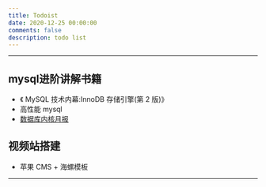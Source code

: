 ```yaml
---
title: Todoist
date: 2020-12-25 00:00:00
comments: false
description: todo list
---
```


---
## mysql进阶讲解书籍

- 《 MySQL 技术内幕:InnoDB 存储引擎(第 2 版)》
- 高性能 mysql
- [数据库内核月报](http://mysql.taobao.org/monthly/)





















## 视频站搭建

- 苹果 CMS + 海螺模板
---



